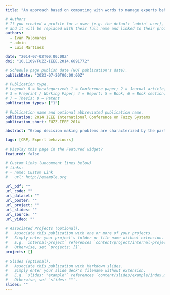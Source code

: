 ```yaml
---
title: "An approach based on computing with words to manage experts behavior in consensus reaching processes with large groups"

# Authors
# If you created a profile for a user (e.g. the default `admin` user), write the username (folder name) here
# and it will be replaced with their full name and linked to their profile.
authors:
  - Iván Palomares
  - admin
  - Luis Martínez

date: "2014-07-02T00:00:00Z"
doi: "10.1109/FUZZ-IEEE.2014.6891772"

# Schedule page publish date (NOT publication's date).
publishDate: "2023-07-20T00:00:00Z"

# Publication type.
# Legend: 0 = Uncategorized; 1 = Conference paper; 2 = Journal article;
# 3 = Preprint / Working Paper; 4 = Report; 5 = Book; 6 = Book section;
# 7 = Thesis; 8 = Patent
publication_types: ["1"]

# Publication name and optional abbreviated publication name.
publication: 2014 IEEE International Conference on Fuzzy Systems
publication_short: FUZZ-IEEE 2014

abstract: "Group decision making problems are characterized by the participation of multiple experts with different points of view, who attempt to find a common solution to a problem composed by a set of alternatives. Such problems are often defined in environments of uncertainty caused by the imprecision and vagueness of information, therefore experts must utilize appropriate information domains to deal with such uncertainty when expressing their preferences, e.g. linguistic information. Usually, in group decision making problems it is necessary to apply a consensus reaching process, in which experts discuss and make their opinions closer to each other, in order to achieve a high level of agreement before making the decision. Nevertheless, in large-scale group decision making problems, where a large group of individuals take part, it is more frequent the existence of certain subgroups with a non-cooperative behavior towards consensus reaching. For this reason, it would be convenient to identify such subgroups and deal with them, so that their behavior does not affect the consensus reaching process negatively. In this contribution, we present an approach based on computing with words and fuzzy set theory, to study the behavior of experts in consensus reaching processes, with the aim of identifying and penalizing the importance weights of those experts whose behavior does not contribute to reach a collective agreement."

tags: [CRP, Expert behaviours]

# Display this page in the Featured widget?
featured: false

# Custom links (uncomment lines below)
# links:
# - name: Custom Link
#   url: http://example.org

url_pdf: ""
url_code: ""
url_dataset: ""
url_poster: ""
url_project: ""
url_slides: ""
url_source: ""
url_video: ""

# Associated Projects (optional).
#   Associate this publication with one or more of your projects.
#   Simply enter your project's folder or file name without extension.
#   E.g. `internal-project` references `content/project/internal-project/index.md`.
#   Otherwise, set `projects: []`.
projects: []

# Slides (optional).
#   Associate this publication with Markdown slides.
#   Simply enter your slide deck's filename without extension.
#   E.g. `slides: "example"` references `content/slides/example/index.md`.
#   Otherwise, set `slides: ""`.
slides: ""
---
```

